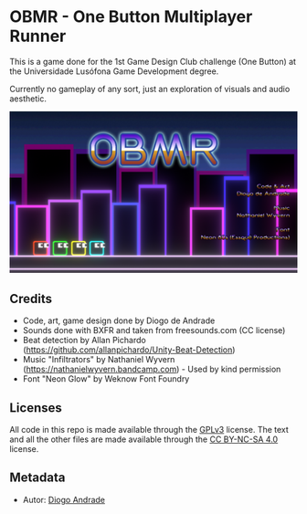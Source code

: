 # OBMR - One Button Multiplayer Runner

This is a game done for the 1st Game Design Club challenge (One Button) at the Universidade Lusófona Game Development degree.

Currently no gameplay of any sort, just an exploration of visuals and audio aesthetic.

![alt text](https://github.com/DiogoDeAndrade/obmr/raw/master/Screenshots/screen01.png "Title Screen")


## Credits

* Code, art, game design done by Diogo de Andrade
* Sounds done with BXFR and taken from freesounds.com (CC license)
* Beat detection by Allan Pichardo (https://github.com/allanpichardo/Unity-Beat-Detection)
* Music "Infiltrators" by Nathaniel Wyvern (https://nathanielwyvern.bandcamp.com) - Used by kind permission
* Font "Neon Glow"  by Weknow Font Foundry

## Licenses

All code in this repo is made available through the [GPLv3] license.
The text and all the other files are made available through the 
[CC BY-NC-SA 4.0] license.

## Metadata

* Autor: [Diogo Andrade][]

[Diogo Andrade]:https://github.com/DiogoDeAndrade
[GPLv3]:https://www.gnu.org/licenses/gpl-3.0.en.html
[CC BY-NC-SA 4.0]:https://creativecommons.org/licenses/by-nc-sa/4.0/
[Bfxr]:https://www.bfxr.net/
